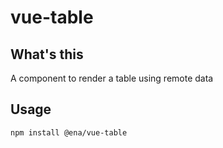 # vue-table

## What's this
A component to render a table using remote data

## Usage
```
npm install @ena/vue-table
```
